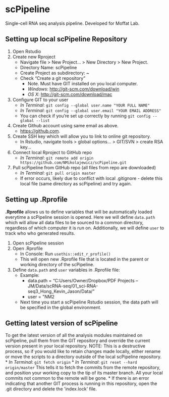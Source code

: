 # scPipeline
Single-cell RNA seq analysis pipeline. Developed for Moffat Lab. 

## Setting up local scPipeline Repository
1.	Open Rstudio
2.	Create new Rproject 
    * Navigate file > New Project… > New Directory > New Project. 
    *	Directory Name: scPipeline
    *	Create Project as subdirectory: ~
    *	Check “Create a git repository”
        +	Note. Must have GIT installed on you local computer. 
        +	*Windows*: http://git-scm.com/download/win
        +	*OS X*: http://git-scm.com/download/mac
3.	Configure GIT to your user
    *	*In Terminal*: `git config --global user.name "YOUR FULL NAME"`
    *	*In Terminal*: `git config --global user.email "YOUR EMAIL ADDRESS"`
    *	You can check if you’re set up correctly by running `git config --global --list`
4.	Create Github account using same email as above.
    * https://github.com. 
6.	Create SSH key which will allow you to link to online git repository. 
    * In Rstudio, navigate tools > global options… > GIT/SVN > create RSA key...
7.	Connect local Rproject to GitHub repo
    * *In Terminal*: `git remote add origin https://github.com/NMikolajewicz/scPipeline.git`
8.	Pull scPipeline from GitHub repo (all files from repo are downloaded)
    * *In Terminal*: `git pull origin master`
    * If error occurs, likely due to conflict with local .gitignore - delete this local file (same directory as scPipeline) and try again. 

## Setting up .Rprofile
**.Rprofile** allows us to define variables that will be automatically loaded everytime a scPipeline session is opened. Here we will define `data.path` which will allow all data files to be sourced to a common directory, regardless of which computer it is run on. Additionally, we will define `user` to track who who generated results.   

1. Open scPipeline session 
2. Open .Rprofile 
    * In Console: Run `usethis::edit_r_profile()`
    * This will open new .Rprofile file that is located in the parent or working directory of the scPipeline. 
2. Define `data.path` and `user` variables in .Rprofile file:
    * Example: 
         + data.path = “C:Users/Owner/Dropbox/PDF Projects – JM/Data/scRNA-seq/01_sci-RNA-seq3_Hong_Kevin_Jason/Data/”
         + user = "NM2
    * Next time you start a scPipeline Rstudio session, the data path will be specified in the global environment. 

## Getting latest version of scPipeline 
To get the latest version of all the analysis modules maintained on scPipeline, pull them from the GIT repository and override the current version present in your local repository. NOTE: This is a destructive process, so if you would like to retain changes made locally, either rename or move the scripts to a directory outside of the local scPipeline repository. 
    * *In Terminal*: `git fetch origin`
    * *In Terminal*: `git reset --hard origin/master`
This tells it to fetch the commits from the remote repository, and position your working copy to the tip of its master branch.
All your local commits not common to the remote will be gone.
    * If there is an error indicating that another GIT process is running in this repository, open the .git directory and delete the 'index.lock' file.

